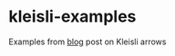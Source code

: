 # kleisli-examples
Examples from [blog](http://virtuslab.com/blog/arrows-monads-and-kleisli-part-i/) post on Kleisli arrows
